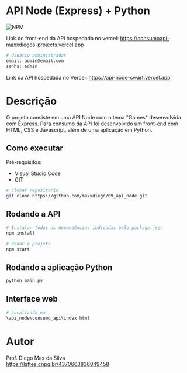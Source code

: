 # API Node (Express) + Python
![NPM](https://img.shields.io/npm/l/react)

Link do front-end da API hospedada no vercel: https://consumoapi-maxxdiegos-projects.vercel.app

```bash
# Usuário administrador
email: admin@email.com
senha: admin
```

Link da API hospedada no Vercel: https://api-node-swart.vercel.app

# Descrição

O projeto consiste em uma API Node com o tema "Games" desenvolvida com Express. 
Para consumo da API foi desenvolvido um front-end com HTML, CSS e Javascript, além de uma aplicação em Python.

## Como executar

Pré-requisitos: 
- Visual Studio Code
- GIT

```bash
# clonar repositório
git clone https://github.com/maxxdiego/09_api_node.git

```

## Rodando a API

```bash
# Instalar todas as dependências indicadas pelo package.json
npm install

```

```bash
# Rodar o projeto
npm start

```

## Rodando a aplicação Python

```bash
python main.py

```

## Interface web
```bash
# Localizada em
\api_node\consumo_api\index.html

```

# Autor

Prof. Diego Max da Silva<br>
https://lattes.cnpq.br/4370663836049458
